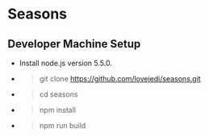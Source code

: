 # Seasons

## Developer Machine Setup
- Install node.js version 5.5.0. 
- > git clone https://github.com/lovejedi/seasons.git
- > cd seasons
- > npm install
- > npm run build